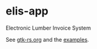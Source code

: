 # elis-app
Electronic Lumber Invoice System

See [gtk-rs.org](http://gtk-rs.org/) and the [examples](https://github.com/gtk-rs/examples).
